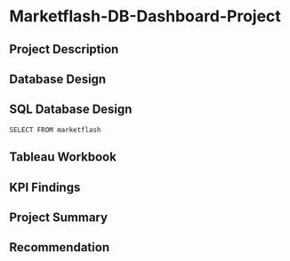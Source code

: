 # Marketflash-DB-Dashboard-Project


## Project Description


## Database Design


## SQL Database Design
`SELECT
FROM marketflash`

## Tableau Workbook


## KPI Findings


## Project Summary


## Recommendation
